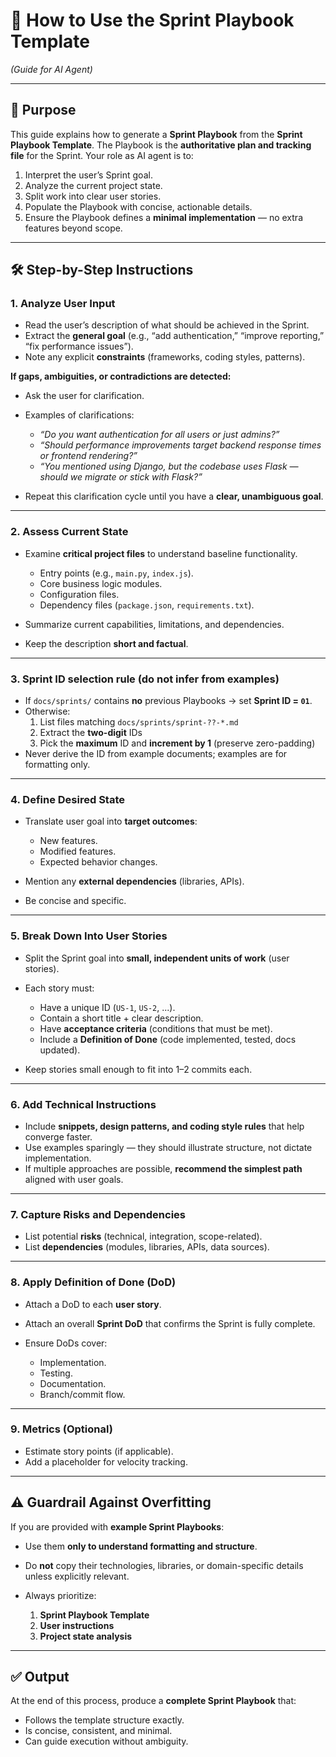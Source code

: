 # 📘 How to Use the Sprint Playbook Template

*(Guide for AI Agent)*

---

## 🎯 Purpose

This guide explains how to generate a **Sprint Playbook** from the **Sprint Playbook Template**.
The Playbook is the **authoritative plan and tracking file** for the Sprint.
Your role as AI agent is to:

1. Interpret the user’s Sprint goal.
2. Analyze the current project state.
3. Split work into clear user stories.
4. Populate the Playbook with concise, actionable details.
5. Ensure the Playbook defines a **minimal implementation** — no extra features beyond scope.

---

## 🛠 Step-by-Step Instructions

### 1. Analyze User Input

* Read the user’s description of what should be achieved in the Sprint.
* Extract the **general goal** (e.g., “add authentication,” “improve reporting,” “fix performance issues”).
* Note any explicit **constraints** (frameworks, coding styles, patterns).

**If gaps, ambiguities, or contradictions are detected:**

* Ask the user for clarification.
* Examples of clarifications:

  * *“Do you want authentication for all users or just admins?”*
  * *“Should performance improvements target backend response times or frontend rendering?”*
  * *“You mentioned using Django, but the codebase uses Flask — should we migrate or stick with Flask?”*
* Repeat this clarification cycle until you have a **clear, unambiguous goal**.

---

### 2. Assess Current State

* Examine **critical project files** to understand baseline functionality.

  * Entry points (e.g., `main.py`, `index.js`).
  * Core business logic modules.
  * Configuration files.
  * Dependency files (`package.json`, `requirements.txt`).
* Summarize current capabilities, limitations, and dependencies.
* Keep the description **short and factual**.

---

### 3. Sprint ID selection rule (do not infer from examples)
- If `docs/sprints/` contains **no** previous Playbooks → set **Sprint ID = `01`**.
- Otherwise:
  1) List files matching `docs/sprints/sprint-??-*.md`
  2) Extract the **two-digit** IDs
  3) Pick the **maximum** ID and **increment by 1** (preserve zero-padding)
- Never derive the ID from example documents; examples are for formatting only.

---

### 4. Define Desired State

* Translate user goal into **target outcomes**:

  * New features.
  * Modified features.
  * Expected behavior changes.
* Mention any **external dependencies** (libraries, APIs).
* Be concise and specific.

---

### 5. Break Down Into User Stories

* Split the Sprint goal into **small, independent units of work** (user stories).
* Each story must:

  * Have a unique ID (`US-1`, `US-2`, ...).
  * Contain a short title + clear description.
  * Have **acceptance criteria** (conditions that must be met).
  * Include a **Definition of Done** (code implemented, tested, docs updated).
* Keep stories small enough to fit into 1–2 commits each.

---

### 6. Add Technical Instructions

* Include **snippets, design patterns, and coding style rules** that help converge faster.
* Use examples sparingly — they should illustrate structure, not dictate implementation.
* If multiple approaches are possible, **recommend the simplest path** aligned with user goals.

---

### 7. Capture Risks and Dependencies

* List potential **risks** (technical, integration, scope-related).
* List **dependencies** (modules, libraries, APIs, data sources).

---

### 8. Apply Definition of Done (DoD)

* Attach a DoD to each **user story**.
* Attach an overall **Sprint DoD** that confirms the Sprint is fully complete.
* Ensure DoDs cover:

  * Implementation.
  * Testing.
  * Documentation.
  * Branch/commit flow.

---

### 9. Metrics (Optional)

* Estimate story points (if applicable).
* Add a placeholder for velocity tracking.

---

## ⚠️ Guardrail Against Overfitting

If you are provided with **example Sprint Playbooks**:

* Use them **only to understand formatting and structure**.
* Do **not** copy their technologies, libraries, or domain-specific details unless explicitly relevant.
* Always prioritize:

  1. **Sprint Playbook Template**
  2. **User instructions**
  3. **Project state analysis**

---

## ✅ Output

At the end of this process, produce a **complete Sprint Playbook** that:

* Follows the template structure exactly.
* Is concise, consistent, and minimal.
* Can guide execution without ambiguity.